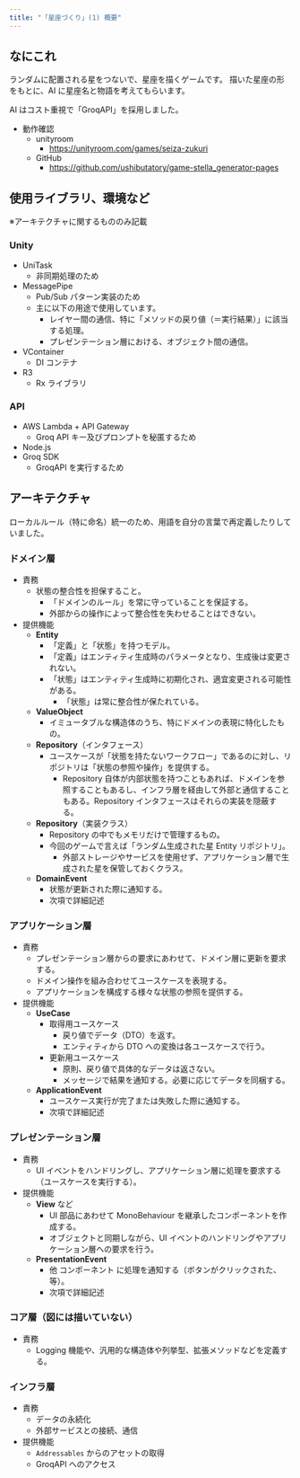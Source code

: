 ```yaml
---
title: "「星座づくり」(1) 概要"
---
```


## なにこれ

ランダムに配置される星をつないで、星座を描くゲームです。
描いた星座の形をもとに、AI に星座名と物語を考えてもらいます。

AI はコスト重視で「GroqAPI」を採用しました。

- 動作確認
  - unityroom
    - <https://unityroom.com/games/seiza-zukuri>
  - GitHub
    - <https://github.com/ushibutatory/game-stella_generator-pages>

## 使用ライブラリ、環境など

※アーキテクチャに関するもののみ記載

### Unity

- UniTask
  - 非同期処理のため
- MessagePipe
  - Pub/Sub パターン実装のため
  - 主に以下の用途で使用しています。
    - レイヤー間の通信、特に「メソッドの戻り値（＝実行結果）」に該当する処理。
    - プレゼンテーション層における、オブジェクト間の通信。
- VContainer
  - DI コンテナ
- R3
  - Rx ライブラリ

### API

- AWS Lambda + API Gateway
  - Groq API キー及びプロンプトを秘匿するため
- Node.js
- Groq SDK
  - GroqAPI を実行するため

## アーキテクチャ

ローカルルール（特に命名）統一のため、用語を自分の言葉で再定義したりしていました。

### ドメイン層

- 責務
  - 状態の整合性を担保すること。
    - 「ドメインのルール」を常に守っていることを保証する。
    - 外部からの操作によって整合性を失わせることはできない。
- 提供機能
  - **Entity**
    - 「定義」と「状態」を持つモデル。
    - 「定義」はエンティティ生成時のパラメータとなり、生成後は変更されない。
    - 「状態」はエンティティ生成時に初期化され、適宜変更される可能性がある。
      - 「状態」は常に整合性が保たれている。
  - **ValueObject**
    - イミュータブルな構造体のうち、特にドメインの表現に特化したもの。
  - **Repository**（インタフェース）
    - ユースケースが「状態を持たないワークフロー」であるのに対し、リポジトリは「状態の参照や操作」を提供する。
      - Repository 自体が内部状態を持つこともあれば、ドメインを参照することもあるし、インフラ層を経由して外部と通信することもある。Repository インタフェースはそれらの実装を隠蔽する。
  - **Repository**（実装クラス）
    - Repository の中でもメモリだけで管理するもの。
    - 今回のゲームで言えば「ランダム生成された星 Entity リポジトリ」。
      - 外部ストレージやサービスを使用せず、アプリケーション層で生成された星を保管しておくクラス。
  - **DomainEvent**
    - 状態が更新された際に通知する。
    - 次項で詳細記述

### アプリケーション層

- 責務
  - プレゼンテーション層からの要求にあわせて、ドメイン層に更新を要求する。
  - ドメイン操作を組み合わせてユースケースを表現する。
  - アプリケーションを構成する様々な状態の参照を提供する。
- 提供機能
  - **UseCase**
    - 取得用ユースケース
      - 戻り値でデータ（DTO）を返す。
      - エンティティから DTO への変換は各ユースケースで行う。
    - 更新用ユースケース
      - 原則、戻り値で具体的なデータは返さない。
      - メッセージで結果を通知する。必要に応じてデータを同梱する。
  - **ApplicationEvent**
    - ユースケース実行が完了または失敗した際に通知する。
    - 次項で詳細記述

### プレゼンテーション層

- 責務
  - UI イベントをハンドリングし、アプリケーション層に処理を要求する（ユースケースを実行する）。
- 提供機能
  - **View** など
    - UI 部品にあわせて MonoBehaviour を継承したコンポーネントを作成する。
    - オブジェクトと同期しながら、UI イベントのハンドリングやアプリケーション層への要求を行う。
  - **PresentationEvent**
    - 他 コンポーネント に処理を通知する（ボタンがクリックされた、等）。
    - 次項で詳細記述

### コア層（図には描いていない）

- 責務
  - Logging 機能や、汎用的な構造体や列挙型、拡張メソッドなどを定義する。

### インフラ層

- 責務
  - データの永続化
  - 外部サービスとの接続、通信
- 提供機能
  - `Addressables` からのアセットの取得
  - GroqAPI へのアクセス
